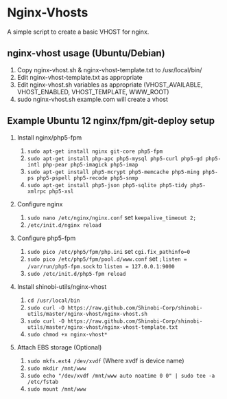 # Nginx-Vhosts
 
A simple script to create a basic VHOST for nginx.
 
## nginx-vhost usage (Ubuntu/Debian)

1. Copy nginx-vhost.sh & nginx-vhost-template.txt to /usr/local/bin/
2. Edit nginx-vhost-template.txt as appropriate
3. Edit nginx-vhost.sh variables as appropriate (VHOST_AVAILABLE, VHOST_ENABLED, VHOST_TEMPLATE, WWW_ROOT)
4. sudo nginx-vhost.sh example.com will create a vhost


## Example Ubuntu 12 nginx/fpm/git-deploy setup

1. Install nginx/php5-fpm
	1. `sudo apt-get install nginx git-core php5-fpm`
	2. `sudo apt-get install php-apc php5-mysql php5-curl php5-gd php5-intl php-pear php5-imagick php5-imap`
	3. `sudo apt-get install php5-mcrypt php5-memcache php5-ming php5-ps php5-pspell php5-recode php5-snmp`
	4. `sudo apt-get install php5-json php5-sqlite php5-tidy php5-xmlrpc php5-xsl`

2. Configure nginx
	1. `sudo nano /etc/nginx/nginx.conf` set `keepalive_timeout 2;`
	2. `/etc/init.d/nginx reload`

3. Configure php5-fpm
	1. `sudo pico /etc/php5/fpm/php.ini` set `cgi.fix_pathinfo=0`
	2. `sudo pico /etc/php5/fpm/pool.d/www.conf` set `;listen = /var/run/php5-fpm.sock` to `listen = 127.0.0.1:9000`
	3. `sudo /etc/init.d/php5-fpm reload`

4. Install shinobi-utils/nginx-vhost
	1. `cd /usr/local/bin`
	2. `sudo curl -O https://raw.github.com/Shinobi-Corp/shinobi-utils/master/nginx-vhost/nginx-vhost.sh`
	3. `sudo curl -O https://raw.github.com/Shinobi-Corp/shinobi-utils/master/nginx-vhost/nginx-vhost-template.txt`
	4. `sudo chmod +x nginx-vhost*`

5. Attach EBS storage (Optional)
	1. `sudo mkfs.ext4 /dev/xvdf` (Where xvdf is device name)
	2. `sudo mkdir /mnt/www`
	3. `sudo echo "/dev/xvdf /mnt/www auto noatime 0 0" | sudo tee -a /etc/fstab`
	4. `sudo mount /mnt/www`


